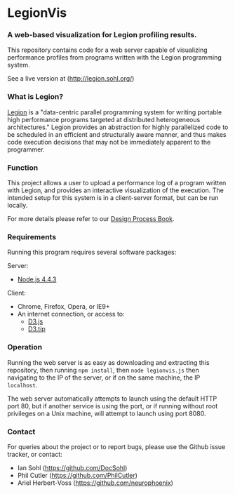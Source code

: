 # LegionVis
### A web-based visualization for Legion profiling results.

This repository contains code for a web server capable of visualizing performance profiles from programs written with the Legion programming system. 

See a live version at (http://legion.sohl.org/)

### What is Legion?
[Legion](http://legion.stanford.edu/) is a "data-centric parallel programming system for writing portable high performance programs targeted at distributed heterogeneous architectures." Legion provides an abstraction for highly parallelized code to be scheduled in an efficient and structurally aware manner, and thus makes code execution decisions that may not be immediately apparent to the programmer.

### Function
This project allows a user to upload a performance log of a program written with Legion, and provides an interactive visualization of the execution. The intended setup for this system is in a client-server format, but can be run locally.

For more details please refer to our [Design Process Book](https://github.com/DocSohl/LegionVis/blob/master/process_book.pdf).

### Requirements
Running this program requires several software packages:

Server:
 * [Node.js 4.4.3](http://www.nodejs.org/)

Client:
 * Chrome, Firefox, Opera, or IE9+
 * An internet connection, or access to:
   * [D3.js](http://d3js.org/)
   * [D3.tip](https://github.com/Caged/d3-tip)

### Operation
Running the web server is as easy as downloading and extracting this repository, then running
`npm install`, then 
`node legionvis.js`
then navigating to the IP of the server, or if on the same machine, the IP `localhost`.

The web server automatically attempts to launch using the default HTTP port 80, but if another service is using the port, or if running without root privileges on a Unix machine, will attempt to launch using port 8080.

### Contact
For queries about the project or to report bugs, please use the Github issue tracker, or contact:
 * Ian Sohl (https://github.com/DocSohl)
 * Phil Cutler (https://github.com/PhilCutler)
 * Ariel Herbert-Voss (https://github.com/neurophoenix)